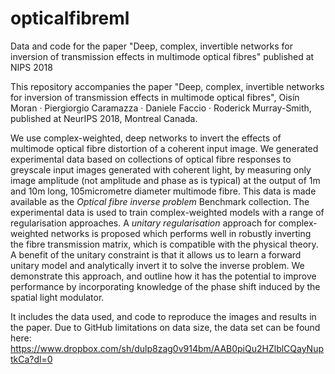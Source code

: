 # opticalfibreml
Data and code for the paper "Deep, complex, invertible networks for inversion of transmission effects in multimode optical fibres" published at NIPS 2018

This repository accompanies the paper "Deep, complex, invertible networks for inversion of transmission effects in multimode optical fibres", Oisín Moran · Piergiorgio Caramazza · Daniele Faccio · Roderick Murray-Smith, published at NeurIPS 2018, Montreal Canada.

We use complex-weighted, deep networks to invert the effects of multimode optical fibre distortion of a coherent input image. We generated experimental data based on collections of optical fibre responses to greyscale input images generated with coherent light, by measuring only image amplitude  (not amplitude and phase as is typical) at the output of 1m and 10m long, 105micrometre diameter multimode fibre. This data is made available as the *Optical fibre inverse problem* Benchmark collection. The experimental data is used to train complex-weighted models with a range of regularisation approaches. A *unitary regularisation* approach for complex-weighted networks is proposed which performs well in robustly inverting the fibre transmission matrix, which is compatible with the physical theory. A benefit of the unitary constraint is that it allows us to learn a forward unitary model and analytically invert it to solve the inverse problem. We demonstrate this approach, and outline how it has the potential to improve performance by incorporating knowledge of the phase shift induced by the spatial light modulator. 

It includes the data used, and code to reproduce the images and results in the paper. Due to GitHub limitations on data size, the data set can be found here: https://www.dropbox.com/sh/dulp8zag0v914bm/AAB0piQu2HZlblCQayNuptkCa?dl=0  
